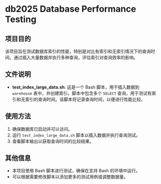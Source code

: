# db2025 Database Performance Testing

## 项目目的
该项目旨在测试数据库索引的性能，特别是对比有索引和无索引情况下的查询时间。通过插入大量数据并执行多种查询，评估索引对查询效率的影响。

## 文件说明
- **test_index_large_data.sh**: 这是一个 Bash 脚本，用于插入数据到 `warehouse` 表中，并创建索引。脚本中包含多个 `SELECT` 查询，用于测试有索引和无索引的查询时间。该脚本将记录查询时间，以便进行性能比较。

## 使用方法
1. 确保数据库已启动并可以访问。
2. 运行 `test_index_large_data.sh` 脚本以插入数据并执行查询测试。
3. 查看脚本输出以获取查询时间的比较结果。

## 其他信息
- 本项目使用 Bash 脚本进行测试，确保在支持 Bash 的环境中运行。
- 可以根据需要修改脚本以添加更多的测试用例或调整数据量。